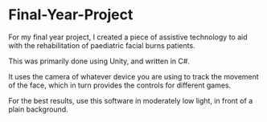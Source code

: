 # Final-Year-Project
For my final year project, I created a piece of assistive technology to aid with the rehabilitation of paediatric facial burns
patients.

This was primarily done using Unity, and written in C#.

It uses the camera of whatever device you are using to track the movement of the face, which in turn provides the controls 
for different games.

For the best results, use this software in moderately low light, in front of a plain background.
